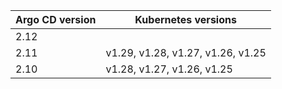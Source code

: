 | Argo CD version | Kubernetes versions |
|-----------------|---------------------|
| 2.12 |  |
| 2.11 | v1.29, v1.28, v1.27, v1.26, v1.25 |
| 2.10 | v1.28, v1.27, v1.26, v1.25 |
